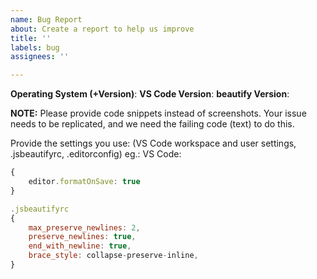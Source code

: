 ```yaml
---
name: Bug Report
about: Create a report to help us improve
title: ''
labels: bug
assignees: ''

---
```


**Operating System (+Version)**: 
**VS Code Version**: 
**beautify Version**: 

**NOTE:** Please provide code snippets instead of screenshots. Your issue needs to be replicated, and we need the failing code (text) to do this.

Provide the settings you use: 
(VS Code workspace and user settings, .jsbeautifyrc, .editorconfig)
eg.:
VS Code:
```javascript
{
	editor.formatOnSave: true
}

.jsbeautifyrc
{
	max_preserve_newlines: 2,
	preserve_newlines: true,
	end_with_newline: true,
	brace_style: collapse-preserve-inline,
}
```
